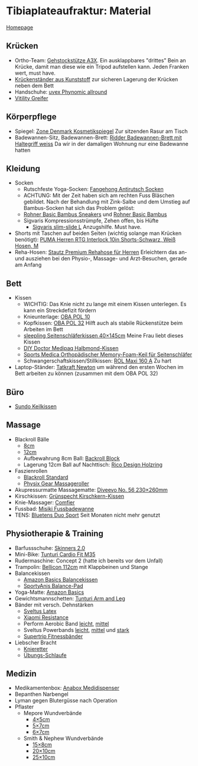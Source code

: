 # Tibiaplateaufraktur: Material

[Homepage](index.md)

## Krücken
* Ortho-Team: [Gehstockstütze A3X](https://produkte.gelbart.ch/de-de/Category/Index/A3X-Gehstockstütze-p?path=Produktewelt%2Fmobilitaet%2FGehstoecke-xxl%2Fg-gehhilfen-gehstoecke-2018). Ein ausklappbares "drittes" Bein an Krücke, damit man diese wie ein Tripod aufstellen kann. Jeden Franken wert, must have.
* [Krückenständer aus Kunststoff](https://www.careproduct.ch/pi/Gehhilfen/Zubehoer1/krueckenstaender-aus-kunststoff.html) zur sicheren Lagerung der Krücken neben dem Bett
* Handschuhe: [uvex Phynomic allround](https://www.galaxus.ch/de/s4/product/uvex-phynomic-allround-9-l-arbeitshandschuhe-gartenhandschuhe-5847452)
* [Vitility Greifer](https://www.galaxus.ch/de/s4/product/vitility-greifer-zange-11861851)

## Körperpflege
* Spiegel: [Zone Denmark Kosmetikspiegel](https://www.galaxus.ch/de/s14/product/zone-denmark-kosmetikspiegel-kosmetikspiegel-8539612) Zur sitzenden Rasur am Tisch
* Badewannen-Sitz, Badewannen-Brett: [Ridder Badewannen-Brett mit Haltegriff weiss](https://www.nettoshop.ch/Haushalt-Kleingeräte/Wohnen/Badezimmer/Badaccessoires/Ridder-Badewannen-Brett-mit-Haltegriff-weiss/p/IP265029) Da wir in der damaligen Wohnung nur eine Badewanne hatten

## Kleidung
* Socken
  * Rutschfeste Yoga-Socken: [Fangehong Antirutsch Socken](https://www.amazon.de/gp/product/B08PKN8ZLS/)
  * ACHTUNG: Mit der Zeit haben sich am rechten Fuss Bläschen gebildet. Nach der Behandlung mit Zink-Salbe und dem Umstieg auf Bambus-Socken hat sich das Problem gelöst:
  * [Rohner Basic Bambus Sneakers](https://rohner-socks.com/collections/rohner-basic/products/sneaker-bambus-3er-pack) und [Rohner Basic Bambus](https://rohner-socks.com/collections/rohner-basic/products/bambus-2er-pack)
  * Sigvaris Kompressionsstrümpfe, Zehen offen, bis Hüfte
    * [Sigvaris slim-slide L](https://www.sigvaris.com/en-ch/catalog/accessories/donning-and-doffing-aids/sim-slide-donning-and-doffing-device-1) Anzugshilfe. Must have.
* Shorts mit Taschen auf beiden Seiten (wichtig solange man Krücken benötigt): [PUMA Herren RTG Interlock 10in Shorts-Schwarz, Weiß Hosen, M](https://www.amazon.de/gp/product/B082R7439R/)
* Reha-Hosen: [Stautz Premium Rehahose für Herren](https://www.amazon.de/gp/product/B07N5BHD4H/) Erleichtern das an- und ausziehen bei den Physio-, Massage- und Arzt-Besuchen, gerade am Anfang

## Bett
* Kissen
  * WICHTIG: Das Knie nicht zu lange mit einem Kissen unterlegen. Es kann ein Streckdefizit fördern
  * Knieunterlage: [OBA POL 10](https://www.oba.ch/pol-10)
  * Kopfkissen: [OBA POL 32](https://www.oba.ch/pol-32) Hilft auch als stabile Rückenstütze beim Arbeiten im Bett
  * [sleepling Seitenschläferkissen 40×145cm](https://www.amazon.de/gp/product/B01F24Z9B8/) Meine Frau liebt dieses Kissen
  * [DIY Doctor Medipaq Halbmond-Kissen](https://www.amazon.de/gp/product/B00O7RMRSA/)
  * [Sports Medica Orthopädischer Memory-Foam-Keil für Seitenschläfer](https://www.amazon.de/gp/product/B01N3S9Y4P/)
  * Schwangerschaftskissen/Stillkissen: [ROL Maxi 160 A](https://shop.idee-lq.ch/lagerungsrollen/9-ROLMaxi160A.html) Zu hart
* Laptop-Ständer: [Tatkraft Newton](https://www.galaxus.ch/de/s1/product/tatkraft-newton-notebook-staender-13063751) um während den ersten Wochen im Bett arbeiten zu können (zusammen mit dem OBA POL 32)

## Büro
* [Sundo Keilkissen](https://www.galaxus.ch/de/s14/product/sundo-keilkissen-sitzkissen-11826016)

## Massage
* Blackroll Bälle
  * [8cm](https://www.galaxus.ch/de/s6/product/blackroll-ball-8cm-massagegeraet-6311013)
  * [12cm](https://www.galaxus.ch/de/s6/product/blackroll-ball-12cm-massagegeraet-6311016)
  * Aufbewahrung 8cm Ball: [Backroll Block](https://www.galaxus.ch/de/s3/product/blackroll-block-185-g-fitness-zubehoer-6311029)
  * Lagerung 12cm Ball auf Nachttisch: [Rico Design Holzring](https://www.galaxus.ch/de/s5/product/rico-design-holzring-basteln-13208356)
* Faszienrollen
  * [Blackroll Standard](https://www.galaxus.ch/de/s6/product/blackroll-standard-massagegeraet-2588398)
  * [Physix Gear Massageroller](https://www.amazon.de/gp/product/B086SLGN7W/)
* Akupressurmatte Massagematte: [Diveevo No. 56 230×260mm](https://www.amazon.de/gp/product/B08DVCTMGQ/)
* Kirschkissen: [Grünspecht Kirschkern-Kissen](https://www.galaxus.ch/de/s10/product/gruenspecht-kirschkern-kissen-19-x-19-cm-kinderkissen-13132751)
* Knie-Massager: [Comfier](https://www.amazon.de/gp/product/B07SG4V2T5/)
* Fussbad: [Misiki Fussbadewanne](https://www.amazon.de/gp/product/B07WRY4Z7K/)
* TENS: [Bluetens Duo Sport](https://www.galaxus.ch/de/s6/product/bluetens-duo-sport-ems-tens-geraet-10207919) Seit Monaten nicht mehr genutzt

## Physiotherapie & Training
* Barfussschuhe: [Skinners 2.0](https://www.galaxus.ch/de/s3/product/skinners-20-41-42-sportsocken-14898005)
* Mini-Bike: [Tunturi Cardio Fit M35](https://www.amazon.de/gp/product/B076M8RDS4/)
* Rudermaschine: Concept 2 (hatte ich bereits vor dem Unfall)
* Trampolin: [Bellicon 112cm](https://www.amazon.de/bellicon-Fitness-Trampolin-Schraubbeine-umfangreichem-Einführungspaket/dp/B07RLZ6DZ2) mit Klappbeinen und Stange
* Balancekissen
  * [Amazon Basics Balancekissen](https://www.amazon.de/gp/product/B07RSS8V6K/)
  * [SportyAnis Balance-Pad](https://www.amazon.de/gp/product/B078MSL8TP/)
* Yoga-Matte: [Amazon Basics](https://www.amazon.de/gp/product/B07R6TQMDX/)
* Gewichtsmannschetten: [Tunturi Arm and Leg](https://www.galaxus.ch/de/s3/product/tunturi-arm-and-leg-2-x-225-kg-zusatzgewicht-6982709)
* Bänder mit versch. Dehnstärken
  * [Sveltus Latex](https://www.galaxus.ch/de/s3/product/sveltus-latex-band-120-m-leicht-fitnessband-13169830)
  * [Xiaomi Resistance](https://www.galaxus.ch/de/s3/product/xiaomi-resistance-103-m-stark-fitnessband-13364875)
  * Perform Aerobic Band [leicht](https://www.galaxus.ch/de/s3/product/perform-aerobic-band-2-m-leicht-fitnessband-12973390), [mittel](https://www.galaxus.ch/de/s3/product/perform-aerobic-band-2-m-mittel-fitnessband-12285718)
  * Sveltus Powerbands [leicht](https://www.galaxus.ch/de/s3/product/sveltus-powerband-103-m-leicht-fitnessband-13155353), [mittel](https://www.galaxus.ch/de/s3/product/sveltus-powerband-103-m-mittel-fitnessband-13155352) und [stark](https://www.galaxus.ch/de/s3/product/sveltus-powerband-103-m-stark-fitnessband-13155351)
  * [Supertrip Fitnessbänder](https://www.amazon.de/gp/product/B08ZS4NXDB/)
* Liebscher Bracht
  * [Knieretter](https://shop.liebscher-bracht.com/dehnen/der-knieretter/)
  * [Übungs-Schlaufe](https://shop.liebscher-bracht.com/schlaufe/liebscher-bracht-uebungs-schlaufe/)

## Medizin
* Medikamentenbox: [Anabox Medidispenser](https://www.galaxus.ch/de/s6/product/anabox-medidispenser-medikamentenbox-11209738)
* Bepanthen Narbengel
* Lyman gegen Blutergüsse nach Operation
* Pflaster
  * Mepore Wundverbände
    * [4×5cm](https://www.mcdrogerie.ch/mepore-film-pad-4x5cm-5-stuck)
    * [5×7cm](https://www.mcdrogerie.ch/mepore-film-pad-5x7cm-square-5-stuck)
	* [6×7cm](https://www.mcdrogerie.ch/mepore-wundverband-7x6cm-wundkissen-4x3cm-steril-60-stuck-57510)
  * Smith & Nephew Wundverbände
    * [15×8cm](https://www.galaxus.ch/de/s6/product/smith-nephew-wundverband-15x8cm-steril-verbandsmaterial-11216389)
	* [20×10cm](https://www.galaxus.ch/de/s6/product/smith-nephew-wundverband-20x10cm-steril-verbandsmaterial-11222687)
	* [25×10cm](https://www.galaxus.ch/de/s6/product/smith-nephew-wundverband-25x10cm-steril-verbandsmaterial-12030128)
